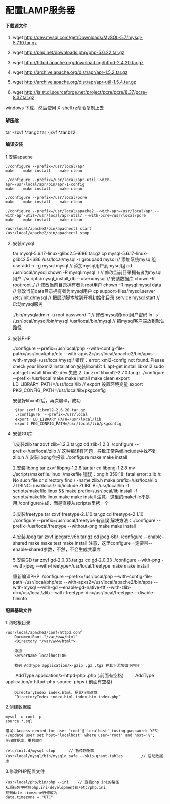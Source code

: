 # 配置LAMP服务器
#### 下载源文件
1. wget http://dev.mysql.com/get/Downloads/MySQL-5.7/mysql-5.7.10.tar.gz

2. wget http://php.net/downloads.php/php-5.6.22.tar.gz

3. wget http://httpd.apache.org/download.cgi/httpd-2.4.20.tar.gz 

4. wget http://archive.apache.org/dist/apr/apr-1.5.2.tar.gz
	
5. wget http://archive.apache.org/dist/apr/apr-util-1.5.4.tar.gz
	
6. wget http://jaist.dl.sourceforge.net/project/pcre/pcre/8.37/pcre-8.37.tar.gz

windows 下载，然后使用 X-shell rz命令复制上去

#### 解压缩
tar -zxvf *.tar.gz
tar -jxvf *.tar.bz2

#### 编译安装
1.安装apache

	./configure --prefix=/usr/local/apr
	make	make install	make clean
	
	./configure --prefix=/usr/local/apr-util -with-apr=/usr/local/apr/bin/apr-1-config
	make	make install	make clean
	
	./configure --prefix=/usr/local/pcre
	make	make install	make clean
	
	./configure --prefix=/usr/local/apache2 --with-apr=/usr/local/apr --with-apr-util=/usr/local/apr-util/ --with-pcre=/usr/local/pcre
	make	make install	make clean
	
	/usr/local/apache2/bin/apachectl start
	/usr/local/apache2/bin/apachectl stop

2. 安装mysql
	
	tar mysql-5.6.17-linux-glibc2.5-i686.tar.gz
	cp mysql-5.6.17-linux-glibc2.5-i686 /usr/local/mysql -r
	groupadd mysql				// 添加系统mysql组
	useradd -r -g mysql mysql	// 添加mysql用户到mysql组
	cd /usr/local/mysql
	chown -R mysql:mysql ./		// 修改当前目录拥有者为mysql用户
	./scripts/mysql_install_db --user=mysql		// 安装数据库
	chown -R root:root ./		// 修改当前目录拥有者为root用户
	chown -R mysql:mysql data	// 修改当前data目录拥有者为mysql用户
	cp support-files/mysql.server /etc/init.d/mysql		// 把启动脚本放到开机初始化目录
	service mysql start			// 启动mysql服务
	
	./bin/mysqladmin -u root password '' 	// 修改mysql的root用户密码
	ln -s /usr/local/mysql/bin/mysql /usr/local/bin/mysql	// 把mysql客户端放到默认路径
	
3. 安装PHP

	./configure --prefix=/usr/local/php --with-config-file-path=/usr/local/php/etc --with-apxs2=/usr/local/apache2/bin/apxs --with-mysql=/usr/local/mysql/
	错误：error: xml2-config not found. Please check your libxml2 installation
	安装libxml2:
		1.	apt-get install libxml2
			sudo apt-get install libxml2-dev
			失败
		2. 	tar zxvf libxml2-2.7.0.tar.gz
			./configure  --prefix=/usr/local 
			make 	make install 	make clean
			export  LD_LIBRARY_PATH=/usr/local/lib 	// export 设置环境变量
			export PKG_CONFIG_PATH=/usr/local/lib/pkgconfig 
	
	安装好libxml2后，再次编译，成功
	
		$tar zxvf libxml2-2.6.20.tar.gz
		./configure  --prefix=/usr/local 
		export  LD_LIBRARY_PATH=/usr/local/lib 
		export PKG_CONFIG_PATH=/usr/local/lib/pkgconfig 
	
4. 安装GD库

	1.安装zlib 
	tar zxvf zlib-1.2.3.tar.gz 
	cd zlib-1.2.3 
		./configure --prefix=/usr/local/zlib 	// 这种编译有问题，导致正常系统include中找不到zlib.h 
		// 安装libpng会报错
	./configure
	make 
	make install 
	
	2.安装libpng 
	tar zxvf libpng-1.2.8.tar.tar 
	cd libpng-1.2.8 
	mv ./scripts/makefile.linux ./makefile 
		错误：png.h:359:18: fatal error: zlib.h: No such file or directory
		find / -name zlib.h
		make prefix=/usr/local/lib ZLIBINC=/usr/local/zlib/include ZLIBLIB=/usr/local/lib -f scripts/makefile.linux && make prefix=/usr/local/lib install -f scripts/makefile.linux 
	make 
	make install 
	注意，这里的makefile不是用./configure生成，而是直接从scripts/里拷一个 
	
	3.安装freetype 
	tar zxvf freetype-2.1.10.tar.gz 
	cd freetype-2.1.10 
	./configure --prefix=/usr/local/freetype  有错误
	解决方法：./configure --prefix=/usr/local/freetype --without-png
	make 
	make install 
	
	4.安装Jpeg 
	tar zxvf jpegsrc.v6b.tar.gz 
	cd jpeg-6b/ 
	./configure --enable-shared 
	make 
	make test 
	make install 
	注意，这里configure一定要带--enable-shared参数，不然，不会生成共享库 

	5.安装GD 
	tar zxvf gd-2.0.33.tar.gz 
	cd gd-2.0.33 
	./configure --with-png --with-jpeg --with-freetype=/usr/local/freetype 
	make 
	make install 
	
	重新编译PHP
	./configure --prefix=/usr/local/php --with-config-file-path=/usr/local/php/etc --with-apxs2=/usr/local/apache2/bin/apxs --with-mysql --with-gd --enable-gd-native-ttf --with-zlib-dir=/usr/local/zlib --with-freetype-dir=/usr/local/freetype --disable-fileinfo
	
#### 配置基础文件
1.网站根目录

	/usr/local/apache2/conf/httpd.conf 
		DocumentRoot "/var/www/html"
		<Directory "/var/www/html">
		
		添加
		ServerName localhost:80
		
		找到 AddType application/x-gzip .gz .tgz 在其下添加如下内容
　　	AddType application/x-httpd-php .php      (.前面有空格)
　　	AddType application/x-httpd-php-source .phps        (.前面有空格)
	
		DirectoryIndex index.html，把此行修改成
		“DirectoryIndex index.html index.htm index.php”
		
2.创建数据库

	mysql -u root -p
	source *.sql
	
	错误：Access denied for user 'root'@'localhost' (using password: YES)
	//update user set host='localhost' where user='root' and host='%';
	关闭数据库，重启即可
	
	/etc/init.d/mysql stop		// 暂停数据库
	/usr/local/mysql/bin/mysqld_safe --skip-grant-tables		// 启动数据库
	
3.修改PHP配置文件
	
	/usr/local/php/bin/php --ini	// 查看php.ini的路径
	从源码包中拷贝php.ini-development到/etc/php.ini
	找到date.timezone行修改为
	date.timezone = "UTC"
	